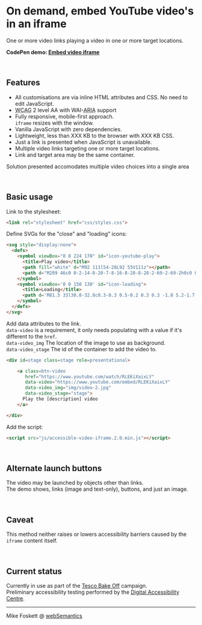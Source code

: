 <h1>On demand, embed YouTube video's in an iframe</h1>

One or more video links playing a video in one or more target locations.

<strong>CodePen demo: <a href="https://codepen.io/2kool2/pen/dXEwEd">Embed video iframe</a></strong>

<br>
<h2>Features</h2>

* All customisations are via inline HTML attributes and CSS. No need to edit JavaScript.
* <abbr title="Web Content Accessibility Guidelines">WCAG</abbr> 2 level AA with WAI-<abbr title="Accessible Rich Internet Applications">ARIA</abbr> support
* Fully responsive, mobile-first approach.<br><code>iframe</code> resizes with the window.
* Vanilla JavaScript with zero dependencies.
* Lightweight, less than XXX KB to the browser with XXX KB CSS.
* Just a link is presented when JavaScript is unavailable.
* Multiple video links targeting one or more target locations.
* Link and target area may be the same container.

Solution presented accomodates multiple video choices into a single area


<br>
<h2>Basic usage</h2>

Link to the stylesheet:
```html
<link rel="stylesheet" href="css/styles.css">
```

Define SVGs for the "close" and "loading" icons:
```html
<svg style="display:none">
  <defs>
    <symbol viewBox="0 0 224 170" id="icon-youtube-play">
      <title>Play video</title>
      <path fill="white" d="M92 111l54-28L92 55V111z"></path>
      <path d="M209 46c0 0-2-14-8-20-7-8-16-8-20-8-28-2-69-2-69-2h0c0 0-42 0-69 2-4 1-12 1-20 8-6 6-8 20-8 20s-2 16-2 32v15c0 16 2 32 2 32s2 14 8 20c8 8 18 8 22 8 16 2 67 2 67 2s42 0 69-2c4 0 12 0 20-8 6-6 8-20 8-20s2-16 2-32v-15C211 62 209 46 209 46zM92 111V55l54 28L92 111z"></path>
    </symbol>
    <symbol viewBox='0 0 150 130' id="icon-loading">
      <title>Loading</title>
      <path d='M81.5 33l30.8-32.8c0.3-0.3 0.5-0.2 0.3 0.3 -1.8 5.2-1.7 15.3-1.7 15.3 -0.1 6.8-0.8 11.7-6.6 17.9L74.8 65.1c-0.2 0.2-0.4 0-0.3-0.2 1.5-5.1 1.2-15.1 1.2-15.1C75.4 45.6 76.4 38.4 81.5 33M105.9 54.8l43.8 10.3c0.4 0.1 0.4 0.4-0.2 0.4 -5.4 1-14.1 6.1-14.1 6.1 -6 3.3-10.5 5.2-18.8 3.2l-41.9-9.9c-0.3-0.1-0.2-0.3 0-0.4 5.2-1.3 13.7-6.5 13.7-6.5C92 55.9 98.7 53.1 105.9 54.8M99.4 86.3l13 43.2c0.1 0.4-0.1 0.5-0.4 0.1 -3.6-4.2-12.4-9.2-12.4-9.2 -5.8-3.5-9.7-6.5-12.2-14.6L75 64.5c-0.1-0.3 0.2-0.4 0.3-0.2 3.7 3.9 12.5 8.6 12.5 8.6C91.5 74.8 97.3 79.2 99.4 86.3M68.7 97l-30.8 32.8c-0.3 0.3-0.5 0.2-0.3-0.3 1.8-5.2 1.7-15.3 1.7-15.3 0.1-6.8 0.8-11.7 6.6-17.9l29.5-31.4c0.2-0.2 0.4 0 0.3 0.2 -1.5 5.1-1.2 15.1-1.2 15.1C74.8 84.4 73.8 91.6 68.7 97M44.1 75.8L0.3 65.4C-0.1 65.3-0.1 65 0.5 65c5.4-1 14.1-6.1 14.1-6.1 6-3.3 10.5-5.2 18.8-3.2l41.9 9.9c0.3 0.1 0.2 0.3 0 0.4 -5.2 1.3-13.7 6.5-13.7 6.5C58.1 74.7 51.3 77.5 44.1 75.8M50.2 43.8l-13-43.2c-0.1-0.4 0.1-0.5 0.4-0.1C41.2 4.7 50 9.7 50 9.7c5.8 3.5 9.7 6.5 12.2 14.6l12.4 41.3c0.1 0.3-0.2 0.4-0.3 0.2 -3.7-3.9-12.5-8.6-12.5-8.6C58.1 55.4 52.4 50.9 50.2 43.8'/>
    </symbol>
  </defs>
</svg>
```

Add data attributes to the link.
<br><code>data-video</code> is a requirement, it only needs populating with a value if it's different to the <code>href</code>.
<br><code>data-video_img</code> The location of the image to use as background.
<br><code>data-video_stage</code> The id of the container to add the video to.
```html
<div id=stage class=stage role=presentational>

    <a class=btn-video
       href="https://www.youtube.com/watch/RLEKiXaixLY"
       data-video="https://www.youtube.com/embed/RLEKiXaixLY"
       data-video_img="img/video-2.jpg"
       data-video_stage="stage">
      Play the [description] video
    </a>

</div>
```

Add the script:
```html
<script src="js/accessible-video-iframe.2.0.min.js"></script>
```


<br>
<h2>Alternate launch buttons</h2>

The video may be launched by objects other than links.<br>
The demo shows, links (image and text-only), buttons, and just an image.


<br>
<h2>Caveat</h2>

This method neither raises or lowers accessibility barriers caused by the <code>iframe</code> content itself.


<br>
<h2>Current status</h2>

Currently in use as part of the <a href="http://www.tesco.com/baking/">Tesco Bake Off</a> campaign.<br>
Preliminary accessibility testing performed by the <a href="http://www.digitalaccessibilitycentre.org/">Digital Accessibility Centre</a>.


<hr>
Mike Foskett @ <a href="https://websemantics.uk/">webSemantics</a>
